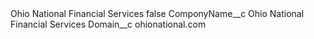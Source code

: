 <?xml version="1.0" encoding="UTF-8"?>
<CustomMetadata xmlns="http://soap.sforce.com/2006/04/metadata" xmlns:xsi="http://www.w3.org/2001/XMLSchema-instance" xmlns:xsd="http://www.w3.org/2001/XMLSchema">
    <label>Ohio National Financial Services</label>
    <protected>false</protected>
    <values>
        <field>ComponyName__c</field>
        <value xsi:type="xsd:string">Ohio National Financial Services</value>
    </values>
    <values>
        <field>Domain__c</field>
        <value xsi:type="xsd:string">ohionational.com</value>
    </values>
</CustomMetadata>
